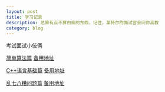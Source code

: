 ```yaml
---
layout: post
title: 学习记录
description: 总算有点不算白痴的东西，记住，某特尔的面试官会问你高数
category: blog
---
```


考试面试小伎俩
<!-- more -->


[简单算法篇](https://app.yinxiang.com/shard/s33/sh/4cefea0f-5c4c-4f54-8c32-c848bdf79fa2/f5d310e23af425a1ab2af19c07b26edf)
[备用地址](https://www.zybuluo.com/dantangfan/note/65313)

[C++语言基础篇](https://app.yinxiang.com/shard/s33/sh/4d78c743-340e-489e-9c7d-a799834bd08d/f9f548dd3410e6ec45896f0edeafa5ff)
[备用地址](https://www.zybuluo.com/dantangfan/note/65314)

[乱七八糟问题篇](https://app.yinxiang.com/shard/s33/sh/87d176ad-3fcb-4f82-a6d1-daf7072532d9/67be614287ee2321fcaefb00d4a2af65)
[备用地址](https://www.zybuluo.com/dantangfan/note/65316)
